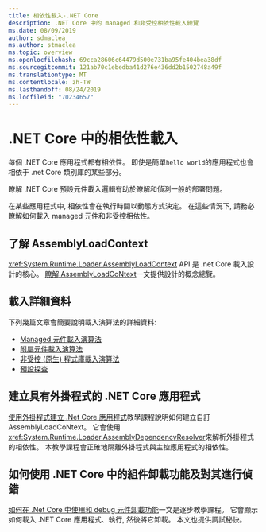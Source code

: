 ```yaml
---
title: 相依性載入-.NET Core
description: .NET Core 中的 managed 和非受控相依性載入總覽
ms.date: 08/09/2019
author: sdmaclea
ms.author: stmaclea
ms.topic: overview
ms.openlocfilehash: 69cca28606c64479d500e731ba95fe404bea38df
ms.sourcegitcommit: 121ab70c1ebedba41d276e436dd2b1502748a49f
ms.translationtype: MT
ms.contentlocale: zh-TW
ms.lasthandoff: 08/24/2019
ms.locfileid: "70234657"
---
```

# <a name="dependency-loading-in-net-core"></a>.NET Core 中的相依性載入

每個 .NET Core 應用程式都有相依性。 即使是簡單`hello world`的應用程式也會相依于 .net Core 類別庫的某些部分。

瞭解 .NET Core 預設元件載入邏輯有助於瞭解和偵測一般的部署問題。

在某些應用程式中, 相依性會在執行時間以動態方式決定。 在這些情況下, 請務必瞭解如何載入 managed 元件和非受控相依性。

## <a name="understanding-assemblyloadcontext"></a>了解 AssemblyLoadContext

<xref:System.Runtime.Loader.AssemblyLoadContext> API 是 .net Core 載入設計的核心。 [瞭解 AssemblyLoadCoNtext](understanding-assemblyloadcontext.md)一文提供設計的概念總覽。

## <a name="loading-details"></a>載入詳細資料

下列幾篇文章會簡要說明載入演算法的詳細資料:
- [Managed 元件載入演算法](loading-managed.md)
- [附屬元件載入演算法](loading-resources.md)
- [非受控 (原生) 程式庫載入演算法](loading-unmanaged.md)
- [預設探查](default-probing.md)

## <a name="create-a-net-core-application-with-plugins"></a>建立具有外掛程式的 .NET Core 應用程式

[使用外掛程式建立 .Net Core 應用程式](../tutorials/creating-app-with-plugin-support.md)教學課程說明如何建立自訂 AssemblyLoadCoNtext。 它會使用<xref:System.Runtime.Loader.AssemblyDependencyResolver>來解析外掛程式的相依性。 本教學課程會正確地隔離外掛程式與主控應用程式的相依性。

## <a name="how-to-use-and-debug-assembly-unloadability-in-net-core"></a>如何使用 .NET Core 中的組件卸載功能及對其進行偵錯

[如何在 .Net Core 中使用和 debug 元件卸載功能](../../standard/assembly/unloadability-howto.md)一文是逐步教學課程。 它會顯示如何載入 .NET Core 應用程式、執行, 然後將它卸載。 本文也提供調試秘訣。
